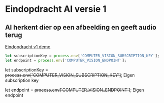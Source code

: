 # Eindopdracht AI versie 1

## AI herkent dier op een afbeelding en geeft audio terug

[Eindopdracht v1 demo](https://kazbison.github.io/Emerging-Technologies/AI/eindopdracht/v1/)

```javascript
let subscriptionKey = process.env['COMPUTER_VISION_SUBSCRIPTION_KEY'];
let endpoint = process.env['COMPUTER_VISION_ENDPOINT'];
```

let subscriptionKey = ~~process.env['COMPUTER_VISION_SUBSCRIPTION_KEY']~~; Eigen subscription key

let endpoint = ~~process.env['COMPUTER_VISION_ENDPOINT']~~; Eigen endpoint
